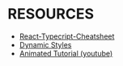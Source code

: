 # RESOURCES

- [React-Typecript-Cheatsheet](https://github.com/typescript-cheatsheets/react)
- [Dynamic Styles](https://medium.com/supercharges-mobile-product-guide/reactive-styles-in-react-native-79a41fbdc404)
- [Animated Tutorial (youtube)](https://www.youtube.com/channel/UCTcH04SRuyedaSuuQVeAcdg)
